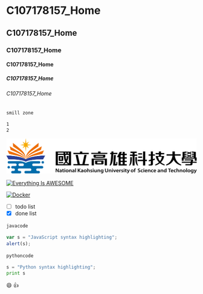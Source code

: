 # C107178157_Home
## C107178157_Home
### C107178157_Home
#### C107178157_Home
##### C107178157_Home
###### C107178157_Home
`smill zone`

```big zone
1
2
```
![NKUST](nkust.png "nkust")

[![Everything Is AWESOME](https://img.youtube.com/vi/StTqXEQ2l-Y/0.jpg)](https://www.youtube.com/watch?v=StTqXEQ2l-Y "Everything Is AWESOME")

[![Docker](https://img.youtube.com/vi/sSm2dRarhPo/0.jpg)](https://www.youtube.com/watch?v=sSm2dRarhPo "Docker")

- [ ] todo list
- [x] done list

`javacode`
```javascript
var s = "JavaScript syntax highlighting";
alert(s);
```
`pythoncode`
```python
s = "Python syntax highlighting";
print s
```

:smile:
:+1:
